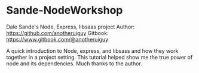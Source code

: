 # Sande-NodeWorkshop
Dale Sande's Node, Express, libsaas project
Author: https://github.com/anotheruiguy
Gitbook: https://www.gitbook.com/@anotheruiguy

A quick introduction to Node, express, and libsass and how they work together in a project setting. This tutorial helped show me the true power of node and its dependencies. Much thanks to the author. 
